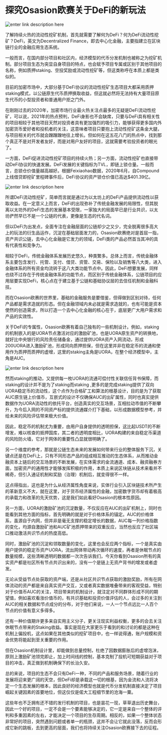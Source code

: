 # **********探究Osasion欧赛关于DeFi的新玩法**********
![enter link description here](https://github.com/AUC-IO/AUC--publicity/blob/main/%E5%9B%BE%E7%89%87/%E6%96%87%E7%AB%A0%E6%8F%92%E5%9B%BE/0222-%E5%B0%81%E9%9D%A2%E5%9B%BE.jpg)

了解持续火热的流动性挖矿机制，首先就需要了解何为DeFi？何为DeFi流动性挖矿？DeFi，英文为Decentralized Finance，即去中心化金融，主要指建立在区块链行业的金融应用生态系统。

一般而言，在国内部分项目和社区内，经济模型的代币分发机制也被称之为挖矿机制。部分项目生态为突显自身项目的特点，也会赋予项目专属或区别于其他项目的名称，例如质押staking、空投奖励或流动性挖矿等，但这类称呼在本质上都是类似的。

目前的加密市场中，大部分基于DeFi协议的流动性挖矿生态项目大都采用质押staking模式，以公链原生代币质押换取收益，但这就必然将无法持有大量项目原生代币的小型投资者和普通用户拒之门外。

在刚刚过去的2020年，加密市场行业最火热关注点最多的无疑是DeFi流动性挖矿，可以说，2021年的热点预判，DeFi身影也不会缺席，只要与DeFi具有相关性的项目相较于其他项目天然对投资者具有更加强烈的吸引力，能够获得更多国内外加密货币爱好者和投机者的关注，这意味者项目只要抱上流动性挖矿这条金大腿，与项目相关的代币就会蹭蹭蹭地往上增长。但如何在这五花八门的热点中，找到那个真正不是对开发者友好，而是对用户友好的项目，这就需要考验投资者的眼光了。

一方面，DeFi促进流动性挖矿项目的持续火热；另一方面，流动性挖矿也直接带动DeFi协议的快速发展。DeFi发展的关键指标为TVL，即链上锁仓量。一般而言，总锁仓价值量越高越好。根据Feixiaohao数据，2020年6月，自Compound上线借贷即挖矿里程碑事件后，DeFi协议的资产锁仓价值已高达$401.39亿。

![enter link description here](https://github.com/AUC-IO/AUC--publicity/blob/main/%E5%9B%BE%E7%89%87/%E6%96%87%E7%AB%A0%E6%8F%92%E5%9B%BE/0222-1.png)

所谓DeFi流动性挖矿，简单而言就是通过为以太坊上的DeFi产品提供流动性以获取收益。在一定意义上而言，DeFi的出现弥补了传统金融发展的局限性，但其脱离以太坊外的DeFi生态的发展基本受限，一家独大的局面早已是行业共识，以太坊俨然早已不是一个公链的代表，更像是生态的代名词。

但以DeFi为出发点，全面专注在金融层面的公链却少之又少，完全脱离很多高大上的玩法的衍生品运作，沉淀在基础层面发力的，Osasion欧赛绝对是首屈一指，资产共识公链，去中心化金融是它发力的领域，DeFi类的产品必然首当其冲的具有代表性和竞争力。

相较于DeFi，传统金融体系发展历史悠久，种类繁多。总体上而言，传统金融体系主要包含发行、托管、支付、借贷、资管、交易、保险以及销售等八大类，进入金融体系的所有资金均流转于这八大类功能节点中。因此，DeFi想要发展，同样也绕不过存在于传统金融体系的功能节点，而区别于传统金融体系，公链项目的应用层要实现DeFi，核心点在于建立基于公链和基础协议层的去信任机制和金融科技。

而在Osasion欧赛的世界里，基础的金融服务是要借鉴，但得做到区别对待，任何产品都是需求造就的形态。但在金融领域内未必就是需求造就的，也有可能是资本使然的创造需求，所以打造一个去中心化金融的核心在于，底层更广大用户需求和产品的实效性。

关于DeFi的专属性，Osasion欧赛有着自己独有的一些机制设计。例如，staking的机制嵌入的是UORA节点激活对应的激励矿池，也是UORA原生资产的转换地，就好比中央银行的风险责任储备金，通过提供UORA资产入网流动，形成200UORA进入激励矿池，形成同向质押担保，但在这里并非在稳定币的流通和使用作为质押而质押的虚增，这里的staking主角是UORA，在整个经济模型中，主角是AUC。

![enter link description here](https://github.com/AUC-IO/AUC--publicity/blob/main/%E5%9B%BE%E7%89%87/%E6%96%87%E7%AB%A0%E6%8F%92%E5%9B%BE/0222-2.png)

然而staking的推动，又提供每一枚UORA的流通可偿付性关联信任背书保障，而staking的设计并不是为了staking而staking ,更多的是完成staking提供了双向UORA稳定币的流动性，这个点作为合格矿工和算法的根基设计，目的是为了获取AUC原生链上价值币，互嵌式的设计不仅确保AUC的出矿属性，同时也真实提供数据作为UORA流动性的依托平台，创造真实的交互场景，互相拉动市值的不断攀升，为今后入网的不同资产标的提供流通媒介打下基础，以形成数据模型参考，并给未来的风险评估带来极大价值。

因此，稳定币的机制尤为重要，由用户自身提供的透明担保，这比起USDT的不断增发，难以核查的抵押国库，其二者的透明度相比，UORA构建的来自稳定币渠道的风险防火墙，它对于网体的重要性凸显就很明确了。

另一个维度的参考，那就是公链生态未来的发展如何带来行业的整体服务下沉，关键点还是在DeFi上，只有不同形态产品的组成相互推动的生态体系，从而推动金融资本上链后的交互场景的不断发展，在实体需求的金流通道、成本、融资融券方面，加密资产的通用性才能够发挥积极的作用，本质上来说区块链从技术来看并不稀奇，但引入通证机制和奖励（治理）机制后，就变得很不一样。

这点得指出，这也是为什么从经济属性角度来说，实体行业引入区块链技术所产生的革新意义不大，就在这里，对于货币经济属性的金融，加密数字货币却有着极高的承载力和改革的先天优势，这是我们如此看好Osasion的根本性原因。

另一方面，UORA的激励矿池的沉淀数量，不仅反应在AUC的出矿机制上，同时也能看到其他方面的指标，首先明确的就是对于价格体系的锚定。AUC的价格体系，虽源自于内网，但并非是毫无支撑的稳定增长的数据，AUC每一列价格指数的变化，均源自激励矿池和AUC矿池质押带来的双重反应，当然也反应了社区端口推动激活共识节点的热度高低。

同时，激励矿池的沉淀和领取数量的变化，这里也会反应两个指标，一个是真实由用户提供的稳定币资产UORA，流出网体带动再次循环的速度，再者是休眠节点的数量规模，这些清晰透明的数据都一次次告诉我们，今天你看到Osasion所有的真实资产都是社区所有节点共识出来的，没有一个是链上无资产背书的增发或者虚发。

无论从受益节点处获取的资产端，还是从社区共识节点获取的激励奖励，所有在网体流动的资产都是来自真实资产交互，又或者真实数据堆叠带来的客观受益，特别对于价值币AUC的关注，项目带来的机制设计，就注定对不同群体形成不同的期望值，例如喜欢看涨价值币的，有共识基础和投资价值评估的人，会过多的关注到AUC的相关数据和节点成分的分布，对于他们来说，一人一个节点远比一人百个节点的价值有意义多得多。

还有一种价值期许更多来自实用主义分子，更关注现实利益权衡，更多的会去关注休眠节点带来的Staking收益。事实是现在大家更乐于看到的和讨论的都是这种在机制上偏投机，这点如果在其他类似的挖矿项目中，也一样说得通，账户规模和资金优势将能起到至关重要的作用。

但在Osasion机制设计里，却能做到总量控制，杜绝了因数据膨胀后的虚增泡沫，原则上激励矿池领完即止，加上时间线的控制，基本克制了投机可短期获益对于项目的冲击，真正做到机制确保下的长治久安。

总的来说，项目的生态不会只有DeFi一种，不同的产品和服务场景，随着行业的发展将迎来更广阔的天空，但DeFi却是承载这一切的根基，因为金流和人流将决定一个生态发展的根本，因此良好的经济模型也就是代币分发机制直接决定了项目崛起关键因素的首要地位，但这仅仅是偌大工程细节里的沧海一粟。

这些年也不乏拥有还不错的发行机制的项目，也是昙花一现，草草退出历史舞台，因此一个好的项目，一定不会是一个要素能够决定的，它一定是来自一个整体的评判和多重因素的左右，才能决定一个项目的生存周期。相反的，如果一个整体状态非常好的项目，突然遇到问题或者单一的瓶颈，这并不会让它就此没落，反而会形成它新的跳板，去到更高的层面，我们也将持续关注Osasion欧赛接下去的征程。
